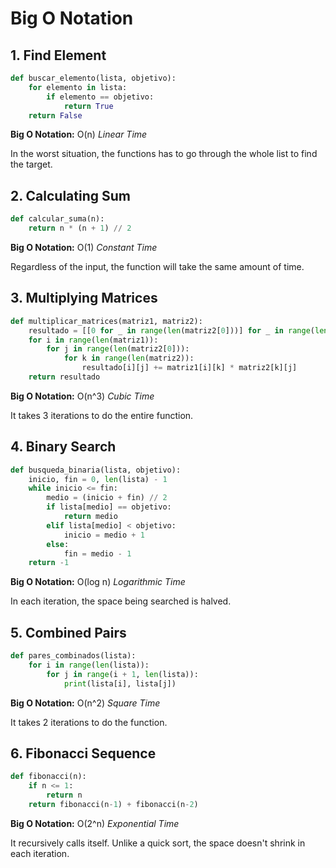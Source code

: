 # Big O Notation

## 1. Find Element

```python
def buscar_elemento(lista, objetivo):
    for elemento in lista:
        if elemento == objetivo:
            return True
    return False
```

**Big O Notation:** O(n) _Linear Time_

In the worst situation, the functions has to go through the whole list to find the target.

## 2. Calculating Sum

```python
def calcular_suma(n):
    return n * (n + 1) // 2
```

**Big O Notation:** O(1) _Constant Time_

Regardless of the input, the function will take the same amount of time.

## 3. Multiplying Matrices

```python
def multiplicar_matrices(matriz1, matriz2):
    resultado = [[0 for _ in range(len(matriz2[0]))] for _ in range(len(matriz1))]
    for i in range(len(matriz1)):
        for j in range(len(matriz2[0])):
            for k in range(len(matriz2)):
                resultado[i][j] += matriz1[i][k] * matriz2[k][j]
    return resultado
```

**Big O Notation:** O(n^3) _Cubic Time_

It takes 3 iterations to do the entire function.

## 4. Binary Search

```python
def busqueda_binaria(lista, objetivo):
    inicio, fin = 0, len(lista) - 1
    while inicio <= fin:
        medio = (inicio + fin) // 2
        if lista[medio] == objetivo:
            return medio
        elif lista[medio] < objetivo:
            inicio = medio + 1
        else:
            fin = medio - 1
    return -1
```

**Big O Notation:** O(log n) _Logarithmic Time_

In each iteration, the space being searched is halved.

## 5. Combined Pairs

```python
def pares_combinados(lista):
    for i in range(len(lista)):
        for j in range(i + 1, len(lista)):
            print(lista[i], lista[j])
```

**Big O Notation:** O(n^2) _Square Time_

It takes 2 iterations to do the function.

## 6. Fibonacci Sequence

```python
def fibonacci(n):
    if n <= 1:
        return n
    return fibonacci(n-1) + fibonacci(n-2)
```

**Big O Notation:** O(2^n) _Exponential Time_

It recursively calls itself. Unlike a quick sort, the space doesn't shrink in each iteration.
